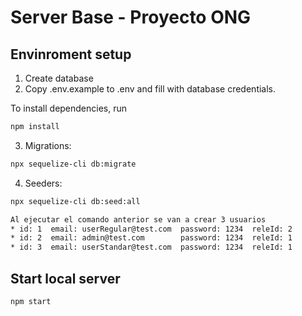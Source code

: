 # Server Base - Proyecto ONG


## Envinroment setup

1) Create database
2) Copy .env.example to .env and fill with database credentials.

To install dependencies, run
``` bash
npm install
```

3) Migrations:
``` bash
npx sequelize-cli db:migrate
```

4) Seeders:
``` bash
npx sequelize-cli db:seed:all
```
``` bash
Al ejecutar el comando anterior se van a crear 3 usuarios
* id: 1  email: userRegular@test.com  password: 1234  releId: 2
* id: 2  email: admin@test.com        password: 1234  releId: 1
* id: 3  email: userStandar@test.com  password: 1234  releId: 1
```


## Start local server

``` bash
npm start
```
